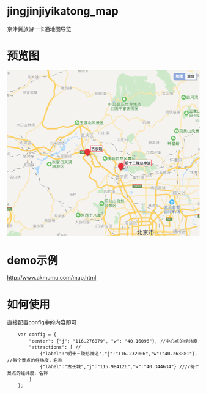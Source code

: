 # jingjinjiyikatong_map
京津冀旅游一卡通地图导览

# 预览图
![](https://raw.githubusercontent.com/akmumu/jingjinjiyikatong_map/master/demo.png)
# demo示例
http://www.akmumu.com/map.html
# 如何使用
直接配置config中的内容即可
```
    var config = {
        "center": {"j": "116.276079", "w": "40.16096"}, //中心点的经纬度
        "attractions": [ //
            {"label":"明十三陵总神道","j":"116.232006","w":"40.263881"}, //每个景点的经纬度，名称
            {"label":"古长城","j":"115.984126","w":"40.344634"} ////每个景点的经纬度，名称
        ]
    };
```
